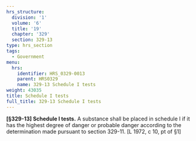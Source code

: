 ```yaml
---
hrs_structure:
  division: '1'
  volume: '6'
  title: '19'
  chapter: '329'
  section: 329-13
type: hrs_section
tags:
  - Government
menu:
  hrs:
    identifier: HRS_0329-0013
    parent: HRS0329
    name: 329-13 Schedule I tests
weight: 43035
title: Schedule I tests
full_title: 329-13 Schedule I tests
---
```

**[§329-13] Schedule I tests.** A substance shall be placed in schedule I if it has the highest degree of danger or probable danger according to the determination made pursuant to section 329-11\. [L 1972, c 10, pt of §1]